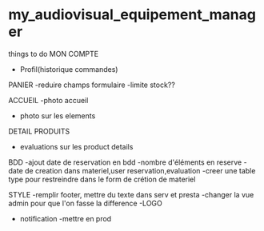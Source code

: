 # my_audiovisual_equipement_manager
things to do
MON COMPTE
- Profil(historique commandes)

PANIER
-reduire champs formulaire
-limite stock??

ACCUEIL
-photo accueil
- photo sur les elements

DETAIL PRODUITS
- evaluations sur les product details

BDD
-ajout date de reservation en bdd
-nombre d'éléments en reserve
-date de creation dans materiel,user reservation,evaluation
-creer une table type pour restreindre dans le form de crétion de materiel

STYLE
-remplir footer, mettre du texte dans serv et presta
-changer la vue admin pour que l'on fasse la difference
-LOGO
- notification 
-mettre en prod